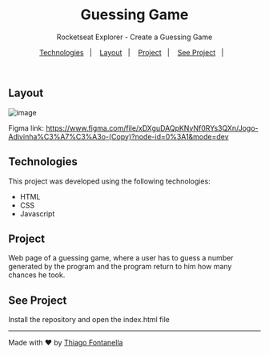 <h1 align="center"> Guessing Game </h1>

<p align="center">Rocketseat Explorer - Create a Guessing Game</p>

<p align="center">
  <a href="#-technologies">Technologies</a>&nbsp;&nbsp;&nbsp;|&nbsp;&nbsp;&nbsp;
  <a href="#-layout">Layout</a>&nbsp;&nbsp;&nbsp;|&nbsp;&nbsp;&nbsp;
  <a href="#-project">Project</a>&nbsp;&nbsp;&nbsp;|&nbsp;&nbsp;&nbsp;
  <a href="#-see-project">See Project</a>&nbsp;&nbsp;&nbsp;|&nbsp;&nbsp;&nbsp;
</p>

<br>

## Layout

![image](https://github.com/Thiagofrf/guessing-game/assets/50845684/9601aad5-27c9-4057-957f-799c409f4c9f)

Figma link: https://www.figma.com/file/xDXguDAQpKNyNf0RYs3QXn/Jogo-Adivinha%C3%A7%C3%A3o-(Copy)?node-id=0%3A1&mode=dev

## Technologies

This project was developed using the following technologies: 

- HTML
- CSS
- Javascript

## Project

Web page of a guessing game, where a user has to guess a number generated by the program and the program return to him how many chances he took. 

## See Project

Install the repository and open the index.html file

---

Made with ♥ by
<a href="https://linkedin.com/in/thiagofontanella">Thiago Fontanella</a>
